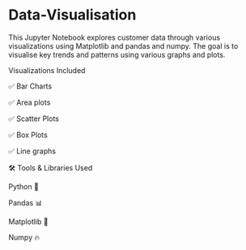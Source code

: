 # Data-Visualisation
This Jupyter Notebook explores customer data through various visualizations using Matplotlib and pandas and numpy. The goal is to visualise key trends and patterns using various graphs and plots.

Visualizations Included

✅ Bar Charts 

✅ Area plots 

✅ Scatter Plots 

✅ Box Plots 

✅ Line graphs


🛠️ Tools & Libraries Used

Python 🐍

Pandas 📊

Matplotlib 🎨

Numpy 🔥
